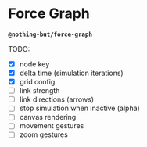 # Force Graph

**`@nothing-but/force-graph`**

TODO:

-   [x] node key
-   [x] delta time (simulation iterations)
-   [x] grid config
-   [ ] link strength
-   [ ] link directions (arrows)
-   [ ] stop simulation when inactive (alpha)
-   [ ] canvas rendering
-   [ ] movement gestures
-   [ ] zoom gestures
